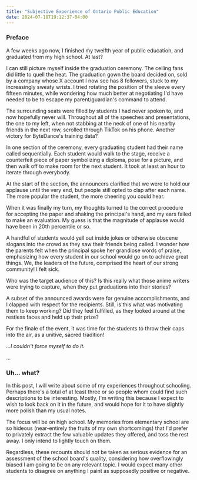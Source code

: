 ```yaml
---
title: "Subjective Experience of Ontario Public Education"
date: 2024-07-18T19:12:37-04:00
---
```


### Preface

A few weeks ago now, I finished my twelfth year of public education, and
graduated from my high school. At last?

I can still picture myself inside the graduation ceremony. The ceiling fans
did little to quell the heat. The graduation gown the board decided on, sold by
a company whose X account I now see has 8 followers, stuck to my increasingly
sweaty wrists. I tried rotating the position of the sleeve every fifteen
minutes, while wondering how much better at negotiating I'd have needed to be to
escape my parent/guardian's command to attend.

The surrounding seats were filled by students I had never spoken to, and now
hopefully never will. Throughout all of the speeches and presentations, the one
to my left, when not stabbing at the neck of one of his nearby friends in the
next row, scrolled through TikTok on his phone. Another victory for ByteDance's
training data?

In one section of the ceremony, every graduating student had their name called
sequentially. Each student would walk to the stage, receive a counterfeit piece
of paper symbolizing a diploma, pose for a picture, and then walk off to make
room for the next student. It took at least an hour to iterate through
everybody.

At the start of the section, the announcers clarified that we were to hold our
applause until the very end, but people still opted to clap after each name. The
more popular the student, the more cheering you could hear.

When it was finally my turn, my thoughts turned to the correct procedure for
accepting the paper and shaking the principal's hand, and my ears failed to make an
evaluation. My guess is that the magnitude of applause would have been in 20th
percentile or so.

A handful of students would yell out inside jokes or otherwise obscene slogans
into the crowd as they saw their friends being called. I wonder how the parents
felt when the principal spoke her grandiose words of praise, emphasizing how
every student in our school would go on to achieve great things. We, the leaders
of the future, comprised the heart of our strong community! I felt sick.

Who was the target audience of this? Is this really what those anime writers
were trying to capture, when they put graduations into their stories?

A subset of the announced awards were for genuine accomplishments, and I clapped
with respect for the recipients. Still, is this what was motivating them to keep
working? Did they feel fulfilled, as they looked around at the restless faces
and held up their prize?

For the finale of the event, it was time for the students to throw their caps
into the air, as a unitive, sacred tradition!

*...I couldn't force myself to do it.*

...

### Uh... what?

In this post, I will write about some of my experiences throughout schooling.
Perhaps there's a total of at least three or so people whom could find such
descriptions to be interesting. Mostly, I'm writing this because I expect to
wish to look back on it in the future, and would hope for it to have slightly
more polish than my usual notes.

The focus will be on high school. My memories from elementary school are so
hideous (near-entirely the fruits of my own shortcomings) that I'd prefer to
privately extract the few valuable updates they offered, and toss the rest away.
I only intend to lightly touch on them.

Regardless, these recounts should not be taken as serious evidence for an
assessment of the school board's quality, considering how overflowingly biased I
am going to be on any relevant topic. I would expect many other students to
disagree on anything I paint as supposedly positive or negative.
